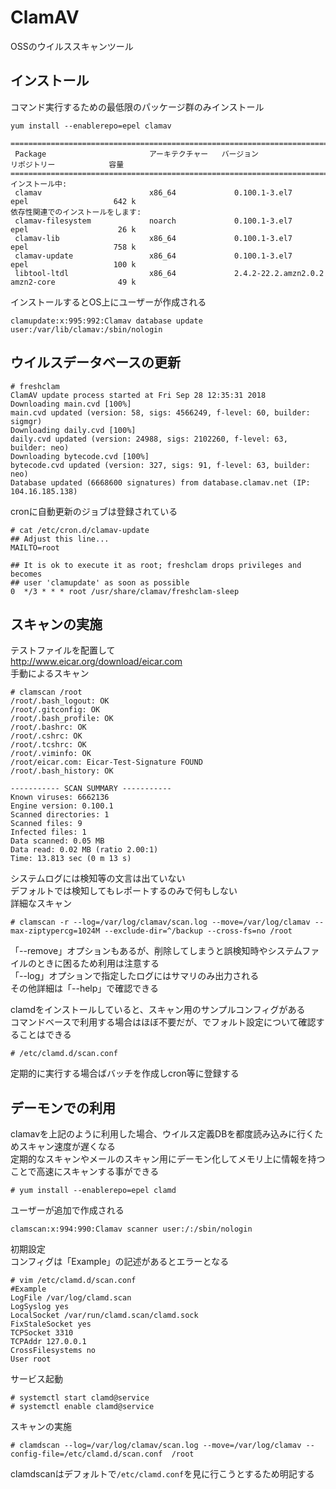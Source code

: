 # ClamAV
OSSのウイルススキャンツール  

## インストール  
コマンド実行するための最低限のパッケージ群のみインストール  

```
yum install --enablerepo=epel clamav

================================================================================================================
 Package                       アーキテクチャー   バージョン                       リポジトリー            容量
================================================================================================================
インストール中:
 clamav                        x86_64             0.100.1-3.el7                    epel                   642 k
依存性関連でのインストールをします:
 clamav-filesystem             noarch             0.100.1-3.el7                    epel                    26 k
 clamav-lib                    x86_64             0.100.1-3.el7                    epel                   758 k
 clamav-update                 x86_64             0.100.1-3.el7                    epel                   100 k
 libtool-ltdl                  x86_64             2.4.2-22.2.amzn2.0.2             amzn2-core              49 k

```

インストールするとOS上にユーザーが作成される  

```
clamupdate:x:995:992:Clamav database update user:/var/lib/clamav:/sbin/nologin
```

## ウイルスデータベースの更新  

```
# freshclam
ClamAV update process started at Fri Sep 28 12:35:31 2018
Downloading main.cvd [100%]
main.cvd updated (version: 58, sigs: 4566249, f-level: 60, builder: sigmgr)
Downloading daily.cvd [100%]
daily.cvd updated (version: 24988, sigs: 2102260, f-level: 63, builder: neo)
Downloading bytecode.cvd [100%]
bytecode.cvd updated (version: 327, sigs: 91, f-level: 63, builder: neo)
Database updated (6668600 signatures) from database.clamav.net (IP: 104.16.185.138)
```

cronに自動更新のジョブは登録されている  

```
# cat /etc/cron.d/clamav-update
## Adjust this line...
MAILTO=root

## It is ok to execute it as root; freshclam drops privileges and becomes
## user 'clamupdate' as soon as possible
0  */3 * * * root /usr/share/clamav/freshclam-sleep
```

## スキャンの実施  
テストファイルを配置して  
http://www.eicar.org/download/eicar.com  
手動によるスキャン  

```
# clamscan /root
/root/.bash_logout: OK
/root/.gitconfig: OK
/root/.bash_profile: OK
/root/.bashrc: OK
/root/.cshrc: OK
/root/.tcshrc: OK
/root/.viminfo: OK
/root/eicar.com: Eicar-Test-Signature FOUND
/root/.bash_history: OK

----------- SCAN SUMMARY -----------
Known viruses: 6662136
Engine version: 0.100.1
Scanned directories: 1
Scanned files: 9
Infected files: 1
Data scanned: 0.05 MB
Data read: 0.02 MB (ratio 2.00:1)
Time: 13.813 sec (0 m 13 s)
```

システムログには検知等の文言は出ていない  
デフォルトでは検知してもレポートするのみで何もしない  
詳細なスキャン  

```
# clamscan -r --log=/var/log/clamav/scan.log --move=/var/log/clamav --max-ziptypercg=1024M --exclude-dir=^/backup --cross-fs=no /root
```

「--remove」オプションもあるが、削除してしまうと誤検知時やシステムファイルのときに困るため利用は注意する  
「--log」オプションで指定したログにはサマリのみ出力される  
その他詳細は「--help」で確認できる  

clamdをインストールしていると、スキャン用のサンプルコンフィグがある  
コマンドベースで利用する場合はほぼ不要だが、でフォルト設定について確認することはできる  

```
# /etc/clamd.d/scan.conf
```

定期的に実行する場合ばバッチを作成しcron等に登録する  

## デーモンでの利用
clamavを上記のように利用した場合、ウイルス定義DBを都度読み込みに行くためスキャン速度が遅くなる  
定期的なスキャンやメールのスキャン用にデーモン化してメモリ上に情報を持つことで高速にスキャンする事ができる  

```
# yum install --enablerepo=epel clamd
```

ユーザーが追加で作成される  

```
clamscan:x:994:990:Clamav scanner user:/:/sbin/nologin
```

初期設定  
コンフィグは「Example」の記述があるとエラーとなる  

```
# vim /etc/clamd.d/scan.conf
#Example
LogFile /var/log/clamd.scan
LogSyslog yes
LocalSocket /var/run/clamd.scan/clamd.sock
FixStaleSocket yes
TCPSocket 3310
TCPAddr 127.0.0.1
CrossFilesystems no
User root
```

サービス起動  

```
# systemctl start clamd@service
# systemctl enable clamd@service
```

スキャンの実施  

```
# clamdscan --log=/var/log/clamav/scan.log --move=/var/log/clamav --config-file=/etc/clamd.d/scan.conf  /root
```

clamdscanはデフォルトで`/etc/clamd.conf`を見に行こうとするため明記する  
